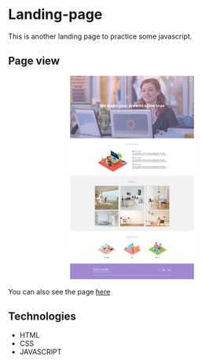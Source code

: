 # Landing-page

This is another landing page to practice some javascript.

## Page view
<p align="center">
<img src="./img/web.jpg" width=50%>
</p>

You can also see the page [here](https://solturipe.github.io/another-landing-page/)

## Technologies
- HTML
- CSS
- JAVASCRIPT
